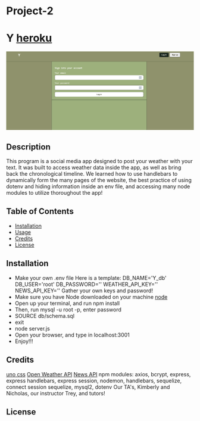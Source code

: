 # Project-2

# Y [heroku]()

![Functionality](./public/assets/images/Animation.gif)

## Description

This program is a social media app designed to post your weather with your text. It was built to access weather data inside the app, as well as bring back the chronological timeline. We learned how to use handlebars to dynamically form the many pages of the website, the best practice of using dotenv and hiding information inside an env file, and accessing many node modules to utilize thoroughout the app! 

## Table of Contents 

- [Installation](#installation)
- [Usage](#usage)
- [Credits](#credits)
- [License](#license)

## Installation
- Make your own .env file 
Here is a template: 
DB_NAME='Y_db'
DB_USER='root'
DB_PASSWORD=''
WEATHER_API_KEY=''
NEWS_API_KEY=''
Gather your own keys and password!
- Make sure you have Node downloaded on your machine
[node](https://nodejs.org/en/download)
- Open up your terminal, and run npm install
- Then, run mysql -u root -p, enter password
- SOURCE db/schema.sql
- exit 
- node server.js 
- Open your browser, and type in localhost:3001
- Enjoy!!!

## Credits
[uno css](https://unocss.dev/)
[Open Weather API](https://openweathermap.org/current)
[News API](https://newsapi.org/)
npm modules: axios, bcrypt, express, express handlebars, express session, nodemon, handlebars, sequelize, connect session sequelize, mysql2, dotenv
Our TA's, Kimberly and Nicholas, our instructor Trey, and tutors!

## License
